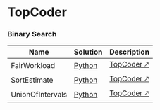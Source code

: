 # TopCoder

### Binary Search

|Name|Solution|Description|
|---|---|---|
|FairWorkload|[Python](/solutions/FairWorkload.py)|[TopCoder 🡕](https://community.topcoder.com/stat?c=problem_statement&pm=1901&rd=4650)|
|SortEstimate|[Python](/solutions/SortEstimate.py)|[TopCoder 🡕](https://community.topcoder.com/stat?c=problem_statement&pm=3561&rd=6519)|
|UnionOfIntervals|[Python](/solutions/UnionOfIntervals.py)|[TopCoder 🡕](https://community.topcoder.com/stat?c=problem_statement&pm=4823&rd=8074)|
